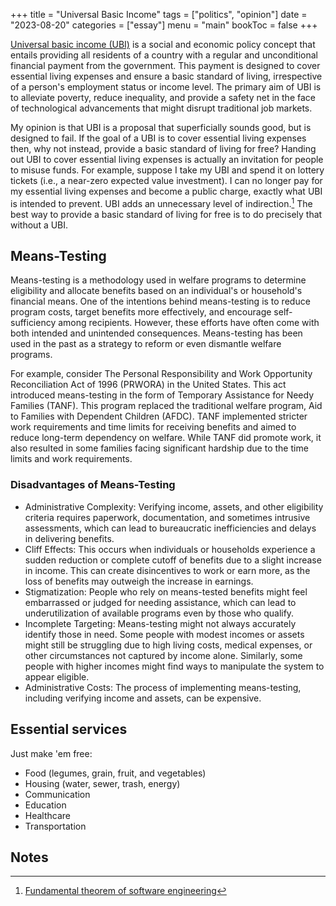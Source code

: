 +++
title = "Universal Basic Income"
tags = ["politics", "opinion"]
date = "2023-08-20"
categories = ["essay"]
menu = "main"
bookToc = false
+++

[Universal basic income (UBI)](https://en.wikipedia.org/wiki/Universal_basic_income) is a social and economic policy concept that entails providing all residents of a country with a regular and unconditional financial payment from the government. This payment is designed to cover essential living expenses and ensure a basic standard of living, irrespective of a person's employment status or income level. The primary aim of UBI is to alleviate poverty, reduce inequality, and provide a safety net in the face of technological advancements that might disrupt traditional job markets.

My opinion is that UBI is a proposal that superficially sounds good, but is designed to fail. If the goal of a UBI is to cover essential living expenses then, why not instead, provide a basic standard of living for free? Handing out UBI to cover essential living expenses is actually an invitation for people to misuse funds. For example, suppose I take my UBI and spend it on lottery tickets (i.e., a near-zero expected value investment). I can no longer pay for my essential living expenses and become a public charge, exactly what UBI is intended to prevent. UBI adds an unnecessary level of indirection.[^wheeler] The best way to provide a basic standard of living for free is to do precisely that without a UBI.

## Means-Testing

Means-testing is a methodology used in welfare programs to determine eligibility and allocate benefits based on an individual's or household's financial means. One of the intentions behind means-testing is to reduce program costs, target benefits more effectively, and encourage self-sufficiency among recipients. However, these efforts have often come with both intended and unintended consequences. Means-testing has been used in the past as a strategy to reform or even dismantle welfare programs.

For example, consider The Personal Responsibility and Work Opportunity Reconciliation Act of 1996 (PRWORA) in the United States. This act introduced means-testing in the form of Temporary Assistance for Needy Families (TANF). This program replaced the traditional welfare program, Aid to Families with Dependent Children (AFDC). TANF implemented stricter work requirements and time limits for receiving benefits and aimed to reduce long-term dependency on welfare. While TANF did promote work, it also resulted in some families facing significant hardship due to the time limits and work requirements.

### Disadvantages of Means-Testing

- Administrative Complexity: Verifying income, assets, and other eligibility criteria requires paperwork, documentation, and sometimes intrusive assessments, which can lead to bureaucratic inefficiencies and delays in delivering benefits.
- Cliff Effects: This occurs when individuals or households experience a sudden reduction or complete cutoff of benefits due to a slight increase in income. This can create disincentives to work or earn more, as the loss of benefits may outweigh the increase in earnings.
- Stigmatization: People who rely on means-tested benefits might feel embarrassed or judged for needing assistance, which can lead to underutilization of available programs even by those who qualify.
- Incomplete Targeting: Means-testing might not always accurately identify those in need. Some people with modest incomes or assets might still be struggling due to high living costs, medical expenses, or other circumstances not captured by income alone. Similarly, some people with higher incomes might find ways to manipulate the system to appear eligible.
- Administrative Costs: The process of implementing means-testing, including verifying income and assets, can be expensive.

## Essential services

Just make 'em free:

- Food (legumes, grain, fruit, and vegetables)
- Housing (water, sewer, trash, energy)
- Communication
- Education
- Healthcare
- Transportation

## Notes

[^wheeler]: [Fundamental theorem of software engineering](https://en.wikipedia.org/wiki/Fundamental_theorem_of_software_engineering)
